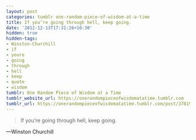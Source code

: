 ```yaml
---
layout: post
categories: tumblr one-random-piece-of-wisdom-at-a-time
title: If you’re going through hell, keep going.
date: '2012-12-13T17:31:26+10:30'
hidden: true
hidden-tags:
- Winston-Churchill
- if
- youre
- going
- through
- hell
- keep
- quote
- wisdom
tumblr: One Random Piece of Wisdom at a Time
tumblr_website_url: https://onerandompieceofwisdomatatime.tumblr.com
tumblr_url: https://onerandompieceofwisdomatatime.tumblr.com/post/37819130466/if-youre-going-through-hell-keep-going
---
```

> If you’re going through hell, keep going.

—Winston Churchill

